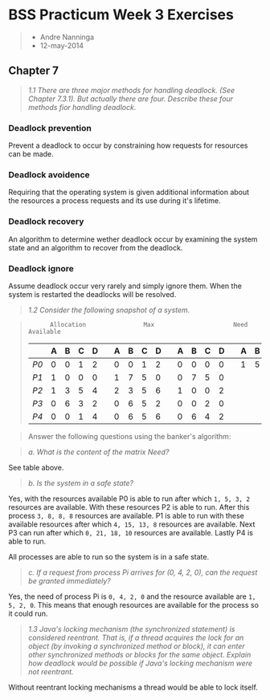 # BSS Practicum Week 3 Exercises

> * Andre Nanninga
> * 12-may-2014

## Chapter 7

> _1.1 There are three major methods for handling deadlock. (See Chapter 7.3.1). But actually there are four. Describe these four methods fior handling deadlock._

### Deadlock prevention

Prevent a deadlock to occur by constraining how requests for resources can be made.

### Deadlock avoidence

Requiring that the operating system is given additional information about the resources a process requests and its use during it's lifetime.

### Deadlock recovery

An algorithm to determine wether deadlock occur by examining the system state and an algorithm to recover from the deadlock.

### Deadlock ignore

Assume deadlock occur very rarely and simply ignore them. When the system is restarted the deadlocks will be resolved.

> _1.2 Consider the following snapshot of a system._

>           Allocation                Max                      Need                     Available
> |      | A | B | C | D |   | A | B | C | D |   | A | B | C | D |   | A | B | C | D |
> |------|---|---|---|---|---|---|---|---|---|---|---|---|---|---|---|---|---|---|---|
> | _P0_ | 0 | 0 | 1 | 2 |   | 0 | 0 | 1 | 2 |   | 0 | 0 | 0 | 0 |   | 1 | 5 | 2 | 0 |
> | _P1_ | 1 | 0 | 0 | 0 |   | 1 | 7 | 5 | 0 |   | 0 | 7 | 5 | 0 |   |   |   |   |   |
> | _P2_ | 1 | 3 | 5 | 4 |   | 2 | 3 | 5 | 6 |   | 1 | 0 | 0 | 2 |   |   |   |   |   |
> | _P3_ | 0 | 6 | 3 | 2 |   | 0 | 6 | 5 | 2 |   | 0 | 0 | 2 | 0 |   |   |   |   |   |
> | _P4_ | 0 | 0 | 1 | 4 |   | 0 | 6 | 5 | 6 |   | 0 | 6 | 4 | 2 |   |   |   |   |   |

> Answer the following questions using the banker's algorithm:

> _a. What is the content of the matrix Need?_

See table above.

> _b. Is the system in a safe state?_

Yes, with the resources available P0 is able to run after which `1, 5, 3, 2` resources are available. With these resources P2 is able to run. After this process `3, 8, 8, 8` resources are available. P1 is able to run with these available resources after which `4, 15, 13, 8` resources are available. Next P3 can run after which `0, 21, 18, 10` resources are available. Lastly P4 is able to run.

All processes are able to run so the system is in a safe state.

> _c. If a request from process Pi arrives for (0, 4, 2, 0), can the request be granted immediately?_

Yes, the need of process Pi is `0, 4, 2, 0` and the resource available are `1, 5, 2, 0`. This means that enough resources are available for the process so it could run.

> _1.3 Java's locking mechanism (the synchronized statement) is considered reentrant. That is, if a thread acquires the lock for an object (by invoking a synchronized method or block), it can enter other synchronized methods or blocks for the same object. Explain how deadlock would be possible if Java's locking mechanism were not reentrant._

Without reentrant locking mechanisms a thread would be able to lock itself.
